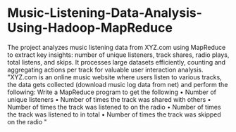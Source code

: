 # Music-Listening-Data-Analysis-Using-Hadoop-MapReduce
 The project analyzes music listening data from XYZ.com using MapReduce to extract key insights: number of unique listeners, track shares, radio plays, total listens, and skips. It processes large datasets efficiently, counting and aggregating actions per track for valuable user interaction analysis.
"XYZ.com is an online music website where users listen to various tracks, the data gets collected (download music log data from net) and perform the following: 
Write a MapReduce program to get the following 
• Number of unique listeners 
• Number of times the track was shared with others 
• Number of times the track was listened to on the radio 
• Number of times the track was listened to in total 
• Number of times the track was skipped on the radio
"
